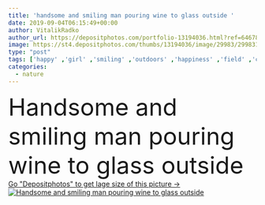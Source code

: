 ```yaml
---
title: 'handsome and smiling man pouring wine to glass outside '
date: 2019-09-04T06:15:49+00:00
author: VitalikRadko
author_url: https://depositphotos.com/portfolio-13194036.html?ref=64678756
image: https://st4.depositphotos.com/thumbs/13194036/image/29983/299831352/api_thumb_450.jpg?forcejpeg=true
type: "post"
tags: ['happy' ,'girl' ,'smiling' ,'outdoors' ,'happiness' ,'field' ,'cheerful' ,'nature' ,'caucasian' ,'smile' ,'plants' ,'natural' ,'man' ,'drink' ,'date' ,'emotion' ,'couple' ,'beverage' ,'woman' ,'emotional' ,'shirt' ,'bottle' ,'together' ,'togetherness' ,'blonde' ,'alcohol' ,'Jeans' ,'outside' ,'handsome' ,'denim' ,'positive' ,'picnic' ,'jacket' ,'relationship' ,'boyfriend' ,'girlfriend' ,'good looking' ,'Two People' ,'young adult' ,'wine glasses' ]
categories: 
  - nature
---
```

<div aling="center">
            <font size="60"> Handsome and smiling man pouring wine to glass outside</font>   
</div>
<div>
    <a href='https://st4.depositphotos.com/thumbs/13194036/image/29983/299831352/api_thumb_450.jpg?forcejpeg=true?ref=64678756' target=_blank > Go "Depositphotos" to get lage size of this picture ->
        <img href='https://st4.depositphotos.com/thumbs/13194036/image/29983/299831352/api_thumb_450.jpg?forcejpeg=true?ref=64678756' src='https://st4.depositphotos.com/13194036/29983/i/950/depositphotos_299831352-stock-photo-handsome-smiling-man-pouring-wine.jpg?forcejpeg=true' alt='Handsome and smiling man pouring wine to glass outside' >
    </a>
</div>
